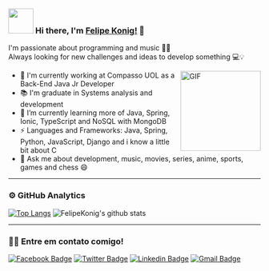 ### <img src="https://i.pinimg.com/originals/00/4b/17/004b173f6e3d6843df10114e087f30a8.gif" width="50" height="50" /> Hi there, I'm [Felipe Konig!](https://github.com/FelipeKonig) 👋

I'm passionate about programming and music 💙🎵 <br />
Always looking for new challenges and ideas to develop something 💻:bulb:

<img align="right" alt="GIF" height="160px" src="https://media.giphy.com/media/du3J3cXyzhj75IOgvA/giphy.gif" />

- 🔭 I'm currently working at Compasso UOL as a Back-End Java Jr Developer
- 📚 I'm graduate in Systems analysis and development
- 🌱 I’m currently learning more of Java, Spring, Ionic, TypeScript and NoSQL with MongoDB 
- ⚡ Languages and Frameworks: Java, Spring, Python, JavaScript, Django and i know a little bit about C
- 💬 Ask me about development, music, movies, series, anime, sports, games and chess :smile:

---

### ⚙️ GitHub Analytics

[![Top Langs](https://github-readme-stats.vercel.app/api/top-langs/?username=FelipeKonig&layout=compact&theme=highcontrast)](https://github.com/FelipeKonig/)
![FelipeKonig's github stats](https://github-readme-stats.vercel.app/api?username=FelipeKonig&count_private=true&show_icons=true&theme=highcontrast)

-----

### 🤝🏻 Entre em contato comigo!

[![Facebook Badge](https://img.shields.io/badge/Facebook-Felipe%20Konig-blue)](https://www.facebook.com/felipe.konig.3/)
[![Twitter Badge](https://img.shields.io/badge/Twitter-Felipe%20Konig-blue)](https://twitter.com/FelipeKonig4) 
[![Linkedin Badge](https://img.shields.io/badge/LinkedIn-Felipe%20Konig-blue)](https://www.linkedin.com/in/felipe-konig-10bb8a190/) 
[![Gmail Badge](https://img.shields.io/badge/Gmail-lipekonig%40gmail.com-orange)](mailto:lipekonig@gmail.com)
